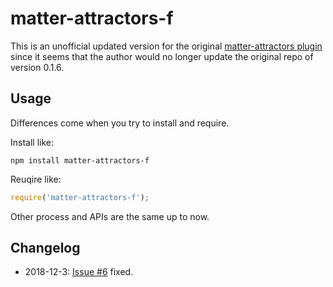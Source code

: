 # matter-attractors-f

This is an unofficial updated version for the original [matter-attractors plugin](https://github.com/liabru/matter-attractors) since it seems that the author would no longer update the original repo of version 0.1.6.

## Usage
Differences come when you try to install and require.

Install like:
```shell
npm install matter-attractors-f
```

Reuqire like:
```JavaScript
require('matter-attractors-f');
```

Other process and APIs are the same up to now.

## Changelog

* 2018-12-3: [Issue #6](https://github.com/liabru/matter-attractors/issues/6) fixed.